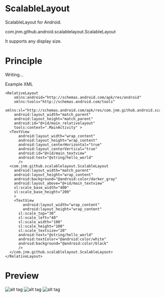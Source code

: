 ScalableLayout
====================

ScalableLayout for Android.

com.jnm.github.android.scalablelayout.ScalableLayout

It supports any display size.


Principle
====================
Writing...

Example XML

    <RelativeLayout 
        xmlns:android="http://schemas.android.com/apk/res/android"
        xmlns:tools="http://schemas.android.com/tools"
        xmlns:sl="http://schemas.android.com/apk/res/com.jnm.github.android.scalablelayout.scalablelayout_testandroid"
        android:layout_width="match_parent"
        android:layout_height="match_parent"
        android:id="@+id/main_relativelayout"
        tools:context=".MainActivity" >
      <TextView
          android:layout_width="wrap_content"
          android:layout_height="wrap_content"
          android:layout_centerHorizontal="true"
          android:layout_centerVertical="true"
          android:id="@+id/main_textview"
          android:text="@string/hello_world" 
          />
      <com.jnm.github.scalablelayout.ScalableLayout
        android:layout_width="match_parent"
        android:layout_height="wrap_content"
        android:background="@android:color/darker_gray"
        android:layout_above="@+id/main_textview"
        sl:scale_base_width="400"
        sl:scale_base_height="200"
        >
        <TextView 
        	android:layout_width="wrap_content"
        	android:layout_height="wrap_content"
          sl:scale_top="30"
          sl:scale_left="40"
          sl:scale_width="100"
          sl:scale_height="100"
          sl:scale_textsize="20"
          android:text="@string/hello_world" 
          android:textColor="@android:color/white"
          android:background="@android:color/black"
          />
      </com.jnm.github.scalablelayout.ScalableLayout>
    </RelativeLayout>

Preview
====================
![alt tag](https://raw.github.com/ssomai/ScalableLayout/master/images/totalshot.jpg)
![alt tag](https://raw.github.com/ssomai/ScalableLayout/master/images/tablet.jpg)
![alt tag](https://raw.github.com/ssomai/ScalableLayout/master/images/phone.jpg)
